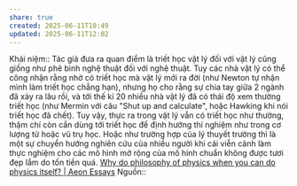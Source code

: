 ```yaml
---
share: true
created: 2025-06-11T10:49
updated: 2025-06-11T12:02
---
```

Khái niệm:: 
Tác giả đưa ra quan điểm là triết học vật lý đối với vật lý cũng giống như phê bình nghệ thuật đối với nghệ thuật. Tuy các nhà vật lý có thể công nhận rằng nhờ có triết học mà vật lý mới ra đời (như Newton tự nhận mình làm triết học chẳng hạn), nhưng họ cho rằng sự chia tay giữa 2 ngành đã xảy ra lâu rồi, và tới thế kỉ 20 nhiều nhà vật lý đã có thái độ xem thường triết học (như Mermin với câu "Shut up and calculate", hoặc Hawking khi nói triết học đã chết). Tuy vậy, thực ra trong vật lý vẫn có triết học như thường, thậm chí còn cần dùng tới triết học để định hướng thí nghiệm như trong cơ lượng tử hoặc vũ trụ học. Hoặc như trường hợp của lý thuyết trường thì là một sự chuyển hướng nghiên cứu của nhiều người khi cái viễn cảnh làm thực nghiệm cho các mô hình mở rộng của mô hình chuẩn không được tươi đẹp lắm do tốn tiền quá.
[Why do philosophy of physics when you can do physics itself? | Aeon Essays](https://aeon.co/essays/why-do-philosophy-of-physics-when-you-can-do-physics-itself)
Nguồn:: 